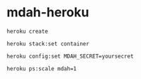 # mdah-heroku

```shell script
heroku create

heroku stack:set container

heroku config:set MDAH_SECRET=yoursecret

heroku ps:scale mdah=1
```
